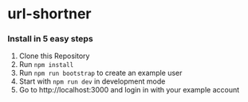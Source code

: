 # url-shortner
### Install in 5 easy steps
1. Clone this Repository
2. Run `npm install`
3. Run `npm run bootstrap` to create an example user
4. Start with `npm run dev` in development mode
5. Go to http://localhost:3000 and login in with your example account